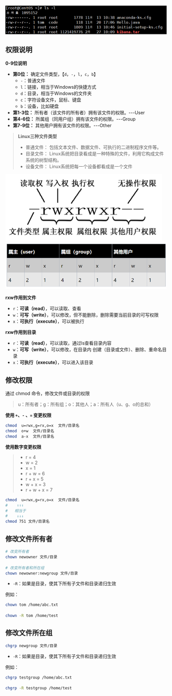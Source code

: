 
![](assets/Linux权限管理/6005037ae2921e741a3ec686fc049647_MD5.png)
## 权限说明

**0-9位说明**

- **第0位：** 确定文件类型，【`d`，`-`，`l`，`c`，`b`】
	- `-`：普通文件
	- `l`：链接，相当于Windows的快捷方式
	- `d`：目录，相当于Windows的文件夹
	- `c`：字符设备文件，鼠标、键盘
	- `b`：设备，比如硬盘
- **第1-3位：** 所有者（该文件的所有者）拥有该文件的权限。---User
-  **第4-6位：** 所属组（同用户组）拥有该文件的权限。---Group
- **第7-9位：** 其他用户拥有该文件的权限。---Other

> **Linux三种文件类型**
> - 普通文件： 包括文本文件、数据文件、可执行的二进制程序文件等。
> - 目录文件： Linux系统把目录看成是一种特殊的文件，利用它构成文件系统的树型结构。 
> - 设备文件： Linux系统把每一个设备都看成是一个文件

![](assets/Linux权限管理/ade616cb1bf481c08642c229ff555144_MD5.png)
![](assets/Linux权限管理/2d66f4ba69f20e8b8c789c67d4392fbd_MD5.png)

**rxw作用到文件**
- `r`：**可读（read）**，可以读取、查看
- `w`：**可写（write）**，可以修改，但不能删除，删除需要当前目录的可写权限
- `x`：**可执行（execute）**，可以被执行

**rxw作用到目录**
- `r`：**可读（read）**，可以读取，通过ls查看目录内容
- `w`：**可写（write）**，可以修改，在目录内 创建（目录或文件）、删除、重命名目录
- `x`：**可执行（execute）**，可以进入该目录


## 修改权限
通过 chmod 命令，修改文件或目录的权限

> u：所有者；g：所有组；o：其他人；a：所有人（u、g、o的总和）


**使用 `+`、`-` 、`=` 变更权限**

```bash
chmod  u=rwx,g=rx,o=x  文件/目录名
chmod  o+w  文件/目录名
chmod  a-x  文件/目录名
```

**使用数字变更权限**
> - r = 4
> - w = 2
> - x = 1
> - r + w = 6
> - r + x = 5
> - w + x = 3
> - r + w + x = 7

```bash
chmod  u=rwx,g=rx,o=x  文件/目录名
#    ↑↑↑
#   相当于
#    ↓↓↓
chmod 751 文件/目录名
```


## 修改文件所有者
```bash
# 改变所有者
chown newowner 文件/目录

# 改变所有者和所在组
chown newowner:newgroup 文件/目录
```

- `-R`：如果是目录，使其下所有子文件和目录递归生效

例如：
```bash
chown tom /home/abc.txt

chown -R tom /home/test
```
## 修改文件所在组
```bash
chgrp newgroup 文件/目录
```
- `-R`：如果是目录，使其下所有子文件和目录递归生效

例如：
```bash
chgrp testgroup /home/abc.txt

chgrp -R testgroup /home/test
```